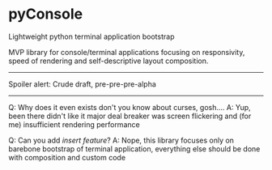 # pyConsole
Lightweight python terminal application bootstrap


MVP library for console/terminal applications focusing on responsivity, speed of rendering and self-descriptive layout composition.

-----

Spoiler alert: Crude draft, pre-pre-pre-alpha

-----

Q: Why does it even exists don't you know about curses, gosh....
A: Yup, been there didn't like it major deal breaker was screen flickering and (for me) insufficient rendering performance

Q: Can you add *insert feature*?
A: Nope, this library focuses only on barebone bootstrap of terminal application, everything else should be done with composition and custom code
